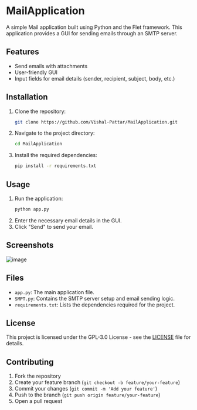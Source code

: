 # MailApplication

A simple Mail application built using Python and the Flet framework. This application provides a GUI for sending emails through an SMTP server.

## Features

- Send emails with attachments
- User-friendly GUI
- Input fields for email details (sender, recipient, subject, body, etc.)

## Installation

1. Clone the repository:
   ```sh
   git clone https://github.com/Vishal-Pattar/MailApplication.git
   ```
2. Navigate to the project directory:
   ```sh
   cd MailApplication
   ```
3. Install the required dependencies:
   ```sh
   pip install -r requirements.txt
   ```

## Usage

1. Run the application:
   ```sh
   python app.py
   ```
2. Enter the necessary email details in the GUI.
3. Click "Send" to send your email.

## Screenshots

![image](https://github.com/Vishal-Pattar/MailApplication/assets/104265753/faddebe3-9154-45d5-a7fd-2008a39f5019)

## Files

- `app.py`: The main application file.
- `SMPT.py`: Contains the SMTP server setup and email sending logic.
- `requirements.txt`: Lists the dependencies required for the project.

## License

This project is licensed under the GPL-3.0 License - see the [LICENSE](LICENSE) file for details.

## Contributing

1. Fork the repository
2. Create your feature branch (`git checkout -b feature/your-feature`)
3. Commit your changes (`git commit -m 'Add your feature'`)
4. Push to the branch (`git push origin feature/your-feature`)
5. Open a pull request
